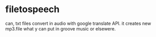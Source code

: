 # filetospeech
can, txt files convert in audio with google translate API.
it creates new mp3.file what y can put in groove music or elsewere.
